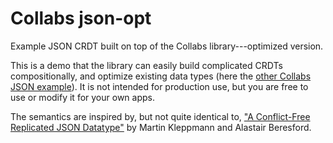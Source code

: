 # Collabs json-opt

Example JSON CRDT built on top of the Collabs library---optimized version.

This is a demo that the library can easily build complicated CRDTs compositionally, and optimize existing data types (here the [other Collabs JSON example](../json/README.md)). It is not intended for production use, but you are free to use or modify it for your own apps.

The semantics are inspired by, but not quite identical to, ["A Conflict-Free Replicated JSON Datatype"](https://martin.kleppmann.com/2017/04/24/json-crdt.html) by Martin Kleppmann and Alastair Beresford.
